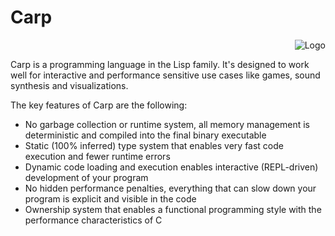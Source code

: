 # Carp

<p align="right"><img src="https://github.com/eriksvedang/Carp/blob/master/img/temp_logo2.jpg" alt="Logo"/></p>

Carp is a programming language in the Lisp family. It's designed to work well for interactive and performance sensitive use cases like games, sound synthesis and visualizations.

The key features of Carp are the following:

* No garbage collection or runtime system, all memory management is deterministic and compiled into the final binary executable
* Static (100% inferred) type system that enables very fast code execution and fewer runtime errors
* Dynamic code loading and execution enables interactive (REPL-driven) development of your program
* No hidden performance penalties, everything that can slow down your program is explicit and visible in the code
* Ownership system that enables a functional programming style with the performance characteristics of C
